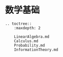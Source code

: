 # 数学基础

```eval_rst
.. toctree::
    :maxdepth: 2
    
    LinearAlgebra.md
    Calculus.md
    Probability.md
    InformationTheory.md
```





